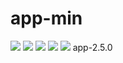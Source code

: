 # app-min 

<img src="https://buildstage.phonegap.com/apps/656/badge/2299968376.svg" />
<img src="https://buildstage.phonegap.com/apps/656/badge/2299968376/version.svg" />
<img src="https://buildstage.phonegap.com/apps/656/badge/2299968376/ios.svg" />
<img src="https://buildstage.phonegap.com/apps/656/badge/2299968376/android.svg" />
<img src="https://buildstage.phonegap.com/apps/656/badge/2299968376/winphone.svg" />
app-2.5.0
